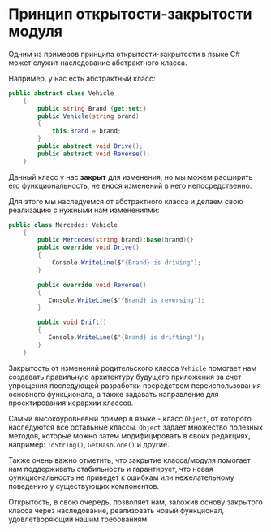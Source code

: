 # Принцип открытости-закрытости модуля

Одним из примеров принципа открытости-закрытости в языке C# может служит наследование абстрактного класса. 

Например, у нас есть абстрактный класс:
~~~C#
public abstract class Vehicle
    {
        public string Brand {get;set;}
        public Vehicle(string brand)
        {
            this.Brand = brand;
        }
        public abstract void Drive();
        public abstract void Reverse();
    }
~~~

Данный класс у нас **закрыт** для изменения, но мы можем расширить его функциональность, не внося изменений в него непосредственно. 

Для этого мы наследуемся от абстрактного класса и делаем свою реализацию с нужными нам изменениями:

~~~C#
public class Mercedes: Vehicle
    {
        public Mercedes(string brand):base(brand){}
        public override void Drive()
        {
            Console.WriteLine($"{Brand} is driving");
        }

        public override void Reverse()
        {
           Console.WriteLine($"{Brand} is reversing");
        }

        public void Drift()
        {
           Console.WriteLine($"{Brand} is drifting!");
        }
    }
~~~

Закрытость от изменений родительского класса `Vehicle` помогает нам создавать правильную архитектуру будущего приложения за счет упрощения последующей разработки посредством переиспользования основного функционала, а также задавать направление для проектирования иерархии классов.

Самый высокоуровневый пример в языке - класс `Object`, от которого наследуются все остальные классы. `Object` задает множество полезных методов, которые можно затем модифицировать в своих редакциях, например: `ToString()`, `GetHashCode()` и другие.

Также очень важно отметить, что закрытие класса/модуля помогает нам поддерживать стабильность и гарантирует, что новая функциональность не приведет к ошибкам или нежелательному поведению у существующих компонентов.

Открытость, в свою очередь, позволяет нам, заложив основу закрытого класса через наследование, реализовать новый функционал, удовлетворяющий нашим требованиям.